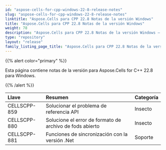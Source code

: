```yaml
---
id: "aspose-cells-for-cpp-windows-22-8-release-notes"
slug: "aspose-cells-for-cpp-windows-22-8-release-notes"
linktitle: "Aspose.Cells para CPP 22.8 Notas de la versión Windows"
title: "Aspose.Cells para CPP 22.8 Notas de la versión Windows"
weight: 78
description: "Aspose.Cells para CPP 22.8 Notas de la versión Windows – the latest updates and fixes."
type: "repository"
layout: "release"
family_listing_page_title: "Aspose.Cells para CPP 22.8 Notas de la versión Windows"
---
```

{{% alert color="primary" %}}

Esta página contiene notas de la versión para Aspose.Cells for C++ 22.8 para Windows.

{{% /alert %}}

|**Llave**|**Resumen**|**Categoría**|
|:- |:- |:- |
|CELLSCPP-859| Solucionar el problema de referencia API|Insecto|
|CELLSCPP-880| Solucione el error de formato de archivo de fods abierto|Insecto|
|CELLSCPP-881| Funciones de sincronización con la versión .Net|Soporte|
